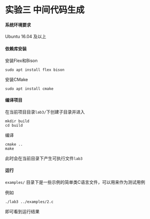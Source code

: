 # 实验三 中间代码生成

#### 系统环境要求

Ubuntu 16.04 及以上

#### 依赖库安装

安装Flex和Bison

```shell
sudo apt install flex bison
```

安装CMake

```shell
sudo apt install cmake
```

#### 编译项目

在当前项目目录`lab3/`下创建子目录并进入

```shell
mkdir build
cd build
```

编译

```shell
cmake ..
make
```

此时会在当前目录下产生可执行文件`lab3`

#### 运行

`examples/` 目录下是一些示例的简单类C语言文件，可以用来作为测试用例

例如

```shell
./lab3 ../examples/2.c
```

即可看到运行结果